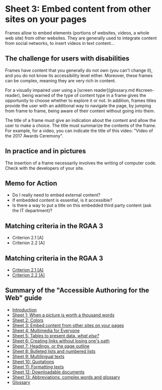 # Sheet 3: Embed content from other sites on your pages

Frames allow to embed elements (portions of websites, videos, a whole web site) from other websites. They are generally used to integrate content from social networks, to insert videos in text content&hellip;

## The challenge for users with disabilities

Frames have content that you generally do not own (you can't change it), and you do not know its accessibility level either. Moreover, these frames can be complex, meaning they are very rich in content.

For a visually impaired user using a [screen reader](glossary.md #screen-reader), being warned of the type of content type in a frame gives the opportunity to choose whether to explore it or not. In addition, frames titles provide the user with an additional way to navigate the page, by jumping from frame to frame, being aware of their content without going into them.

The title of a frame must give an indication about the content and allow the user to make a choice. The title must summarize the contents of the frame. For example, for a video, you can indicate the title of this video: "Video of the 2017 Awards Ceremony".

## In practice and in pictures

The insertion of a frame necessarily involves the writing of computer code. Check with the developers of your site.

## Memo for Action

- Do I really need to embed external content?
- If embedded content is essential, is it accessible?
- Is there a way to put a title on this embedded third party content (ask the IT department)?

## Matching criteria in the RGAA 3

- Criterion 2.1 [A]
- Criterion 2.2 [A]
## Matching criteria in the RGAA 3

- [Criterion 2.1 [A]](https://disic.github.io/rgaa_referentiel_en/criteria.html#crit-2-1)
- [Criterion 2.2 [A]](https://disic.github.io/rgaa_referentiel_en/criteria.html#crit-2-2)

## Summary of the "Accessible Authoring for the Web" guide

* [Introduction](0-intro.md)
* [Sheet 1: When a picture is worth a thousand words](images.md)
* [Sheet 2: Colors](colors.md)
* [Sheet 3: Embed content from other sites on your pages](frames.md)
* [Sheet 4: Multimedia for Everyone](multimedia.md)
* [Sheet 5: Tables to present data, <i>what else?</i>](tables.md)
* [Sheet 6: Creating links without losing one's path](links.md)
* [Sheet 7: Headings, or the page outline](headings.md)
* [Sheet 8: Bulleted lists and numbered lists](lists.md)
* [Sheet 9: Multilingual texts](language.md)
* [Sheet 10: Quotations](quotes.md)
* [Sheet 11: Formatting texts](formatting.md)
* [Sheet 12: Downloadable documents](downloadable_documents.md)
* [Sheet 13: Abbreviations, complex words and glossary](definition.md)
* [Glossary](glossary.md)
